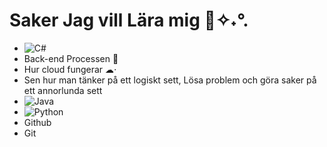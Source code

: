 # Saker Jag vill Lära mig 📓✧˖°.

* ![C#](https://img.shields.io/badge/c%23-%23239120.svg?style=for-the-badge&logo=csharp&logoColor=white)
* Back-end Processen 🧠
* Hur cloud fungerar ☁︎⋅
* Sen hur man tänker på ett logiskt sett, Lösa problem och göra saker på ett annorlunda sett
* ![Java](https://img.shields.io/badge/java-%23ED8B00.svg?style=for-the-badge&logo=openjdk&logoColor=white)
* ![Python](https://img.shields.io/badge/python-3670A0?style=for-the-badge&logo=python&logoColor=ffdd54)
* Github
* Git
